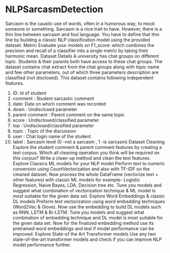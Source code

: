 # NLPSarcasmDetection
Sarcasm is the caustic use of words, often in a humorous way, to mock someone or something. Sarcasm is a nice trait to have. However, there is a thin line between sarcasm and foul language. You have to define that thin line by building a classic NLP classification model using the provided dataset.
Metric
Evaluate your models on F1_score: which combines the precision and recall of a classifier into a single metric by taking their harmonic mean.
Dataset Details
A university has chat groups on different topic. Students & their parents both have access to these chat groups. The dataset contains chat extract from the chat groups along with topic name and few other parameters, out of which three parameters description are classified (not disclosed).
This dataset contains following independent features.
1. ID: id of student
2. comment : Student sarcastic comment
3. date: Date on which comment was recorded
4. down : Undisclosed parameter
5. parent comment : Parent comment on the same topic
6. score : Undisclosed/classified parameter
7. top : Undisclosed/classified parameter
8. topic : Topic of the discussion
9. user : Chat login name of the student
10. label : Sarcasm level (0 -not a sarcasm , 1 -is sarcasm)
Dataset Cleaning
Explore the student comment & parent comment features by creating a text corpus. Which all cleaning operation you think will be required on this corpus? Write a clean-up method and clean the text features.
Explore Classics ML models for your NLP model
Perform text to numeric conversion using CountVectorization and also with TF-IDF on the cleaned dataset. Now process the whole DataFrame (vectorize text + other features) with classic ML models for example- Logistic Regression, Naive Bayes, LDA, Decision tree etc. Tune you models and suggest what combination of vectorization technique & ML model is most suitable for the given data set.
Explore Word Embeddings & classic DL models
Preform text vectorization using word embedding techniques (Word2Vec & Glove). Now use the embedding to build DL models such as RNN, LSTM & Bi-LSTM. Tune you models and suggest what combination of embedding technique and DL model is most suitable for the given data set. Now for the finalized embedding method use its pretrained word embeddings and test if model performance can be improved.
Explore State-of the Art Transformer models
Use any two state-of-the-art transformer models and check if you can improve NLP model performance further.
